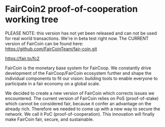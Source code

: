 FairCoin2 proof-of-cooperation working tree
===========================================

PLEASE NOTE: this version has not yet been released and can not be used for real world transactions. We're in beta test right now. The CURRENT version of FairCoin can be found here: https://github.com/FairCoinTeam/fair-coin.git

https://fair.to/fc2

FairCoin is the monetary base system for FairCoop. We constantly drive development of the FairCoop/FairCoin ecosystem further and shape the individual components to fit our vision: building tools to enable everyone to participate in a fair economy on a global scale.

We decided to create a new version of FairCoin which corrects issues we encountered. The current version of FairCoin relies on PoS (proof-of-stake) which cannot be considered fair, because it confer an advantage on the already rich. Therefore we needed to come up with a new way to secure the network. We call it PoC (proof-of-cooperation). This innovation will finally make FairCoin fair, secure, and sustainable.
